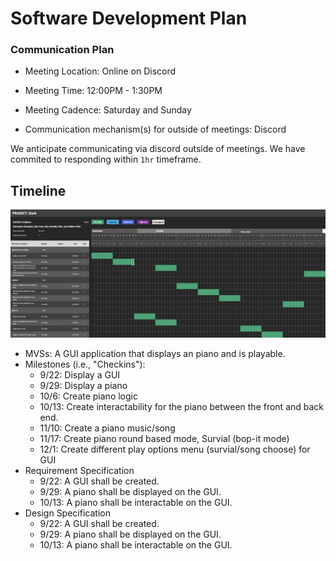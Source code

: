 # Software Development Plan

### Communication Plan

- Meeting Location: Online on Discord
- Meeting Time: 12:00PM - 1:30PM
- Meeting Cadence: Saturday and Sunday

- Communication mechanism(s) for outside of meetings: Discord

We anticipate communicating via discord outside of meetings. We have commited to responding within `1hr` timeframe.

## Timeline

![gantt](../assets/gantt-chart.png)

- MVSs: A GUI application that displays an piano and is playable.
- Milestones (i.e., "Checkins"):
  - 9/22: Display a GUI
  - 9/29: Display a piano
  - 10/6: Create piano logic
  - 10/13: Create interactability for the piano between the front and back end.
  - 11/10: Create a piano music/song
  - 11/17: Create piano round based mode, Survial (bop-it mode)
  - 12/1: Create different play options menu (survial/song choose) for GUI
- Requirement Specification
  - 9/22: A GUI shall be created.
  - 9/29: A piano shall be displayed on the GUI.
  - 10/13: A piano shall be interactable on the GUI.
- Design Specification
  - 9/22: A GUI shall be created.
  - 9/29: A piano shall be displayed on the GUI.
  - 10/13: A piano shall be interactable on the GUI.
